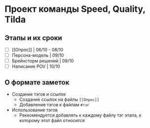 # Проект команды Speed, Quality, Tilda

## Этапы и их сроки

- [ ] [[Опрос]] | 06/10 - 08/10
- [ ] Персона-модель | 09/10
- [ ] Брейнсторм решений | 09/10
- [ ] Написание POV | 10/10

## О формате заметок

- Создание тэгов и ссылок
  - Создание ссылок на файлы
    `[[Опрос]]`
  - Добавление тэгов к файлам
    `#тэг`
- Использование тэгов
  - Реккомендуется добавлять к каждому файлу тэг этапа, к которому этот файл относится
